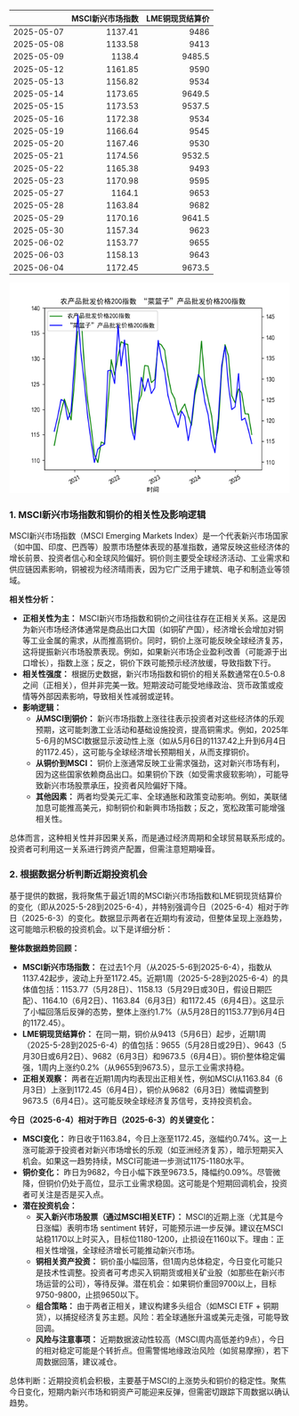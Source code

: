 |            |   MSCI新兴市场指数 |   LME铜现货结算价 |
|:-----------|-------------------:|------------------:|
| 2025-05-07 |            1137.41 |            9486   |
| 2025-05-08 |            1133.58 |            9413   |
| 2025-05-09 |            1138.4  |            9485.5 |
| 2025-05-12 |            1161.85 |            9590   |
| 2025-05-13 |            1156.82 |            9534   |
| 2025-05-14 |            1173.65 |            9649.5 |
| 2025-05-15 |            1173.53 |            9537.5 |
| 2025-05-16 |            1172.38 |            9534   |
| 2025-05-19 |            1166.64 |            9545   |
| 2025-05-20 |            1167.46 |            9530   |
| 2025-05-21 |            1174.56 |            9532.5 |
| 2025-05-22 |            1165.38 |            9493   |
| 2025-05-23 |            1170.98 |            9595   |
| 2025-05-27 |            1164.1  |            9653   |
| 2025-05-28 |            1163.84 |            9682   |
| 2025-05-29 |            1170.16 |            9641.5 |
| 2025-05-30 |            1157.34 |            9623   |
| 2025-06-02 |            1153.77 |            9655   |
| 2025-06-03 |            1158.13 |            9643   |
| 2025-06-04 |            1172.45 |            9673.5 |

![图](MSCI_copper.png)

### 1. MSCI新兴市场指数和铜价的相关性及影响逻辑

MSCI新兴市场指数（MSCI Emerging Markets Index）是一个代表新兴市场国家（如中国、印度、巴西等）股票市场整体表现的基准指数，通常反映这些经济体的增长前景、投资者信心和全球风险偏好。铜价则主要受全球经济活动、工业需求和供应链因素影响，铜被视为经济晴雨表，因为它广泛用于建筑、电子和制造业等领域。

**相关性分析：**
- **正相关性为主：** MSCI新兴市场指数和铜价之间往往存在正相关关系。这是因为新兴市场经济体通常是商品出口大国（如铜矿产国），经济增长会增加对铜等工业金属的需求，从而推高铜价。同时，铜价上涨可能反映全球经济复苏，这将提振新兴市场股票表现。例如，如果新兴市场企业盈利改善（可能源于出口增长），指数上涨；反之，铜价下跌可能预示经济放缓，导致指数下行。
- **相关性强度：** 根据历史数据，新兴市场指数和铜价的相关系数通常在0.5-0.8之间（正相关），但并非完美一致。短期波动可能受地缘政治、货币政策或疫情等外部因素影响，导致相关性减弱或逆转。
- **影响逻辑：**
  - **从MSCI到铜价：** 新兴市场指数上涨往往表示投资者对这些经济体的乐观预期，这可能刺激工业活动和基础设施投资，提高铜需求。例如，2025年5-6月的MSCI数据显示波动性上涨（如从5月6日的1137.42上升到6月4日的1172.45），这可能与全球经济增长预期相关，从而支撑铜价。
  - **从铜价到MSCI：** 铜价上涨通常反映工业需求强劲，这对新兴市场有利，因为这些国家依赖商品出口。如果铜价下跌（如受需求疲软影响），可能导致新兴市场股票承压，投资者风险偏好下降。
  - **其他因素：** 两者均受美元汇率、全球通胀和政策变动影响。例如，美联储加息可能推高美元，抑制铜价和新興市场指数；反之，宽松政策可能增强相关性。

总体而言，这种相关性并非因果关系，而是通过经济周期和全球贸易联系形成的。投资者可利用这一关系进行跨资产配置，但需注意短期噪音。

### 2. 根据数据分析判断近期投资机会

基于提供的数据，我将聚焦于最近1周的MSCI新兴市场指数和LME铜现货结算价的变化（即从2025-5-28到2025-6-4），并特别强调今日（2025-6-4）相对于昨日（2025-6-3）的变化。数据显示两者在近期均有波动，但整体呈现上涨趋势，这可能暗示积极的投资机会。以下是详细分析：

**整体数据趋势回顾：**
- **MSCI新兴市场指数：** 在过去1个月（从2025-5-6到2025-6-4），指数从1137.42起步，波动上升至1172.45。近期1周（2025-5-28到2025-6-4）的具体值包括：1153.77（5月28日）、1158.13（5月29日或30日，假设日期匹配）、1164.10（6月2日）、1163.84（6月3日）和1172.45（6月4日）。这显示了小幅回落后反弹的态势，整体上涨约1.7%（从5月28日的1153.77到6月4日的1172.45）。
- **LME铜现货结算价：** 在同一期，铜价从9413（5月6日）起步，近期1周（2025-5-28到2025-6-4）的值包括：9655（5月28日或29日）、9643（5月30日或6月2日）、9682（6月3日）和9673.5（6月4日）。铜价整体稳定偏强，1周内上涨约0.2%（从9655到9673.5），显示工业需求持稳。
- **正相关观察：** 两者在近期1周内均表现出正相关性，例如MSCI从1163.84（6月3日）上涨到1172.45（6月4日），铜价从9682（6月3日）微幅调整到9673.5（6月4日）。这可能反映全球经济复苏信号，支持投资机会。

**今日（2025-6-4）相对于昨日（2025-6-3）的关键变化：**
- **MSCI变化：** 昨日收于1163.84，今日上涨至1172.45，涨幅约0.74%。这一上涨可能源于投资者对新兴市场增长的乐观（如亚洲经济复苏），暗示短期买入机会。如果这一趋势持续，MSCI可能进一步测试1175-1180水平。
- **铜价变化：** 昨日为9682，今日小幅下跌至9673.5，降幅约0.09%。尽管微降，但铜价仍处于高位，显示工业需求稳固。这可能是个短期回调机会，投资者可关注是否是买入点。
- **潜在投资机会：**
  - **买入新兴市场股票（通过MSCI相关ETF）：** MSCI的近期上涨（尤其是今日涨幅）表明市场 sentiment 转好，可能预示进一步反弹。建议在MSCI站稳1170以上时买入，目标位1180-1200，止损设在1160以下。理由：正相关性增强，全球经济增长可能推动新兴市场。
  - **铜相关资产投资：** 铜价虽小幅回落，但1周内总体稳定，今日变化可能只是技术性调整。投资者可考虑买入铜期货或相关矿业股（如那些在新兴市场运营的公司），等待反弹。潜在机会：如果铜价重回9700以上，目标9750-9800，止损9650以下。
  - **组合策略：** 由于两者正相关，建议构建多头组合（如MSCI ETF + 铜期货），以捕捉经济复苏主题。风险：若全球通胀升温或美元走强，可能导致回调。
  - **风险与注意事项：** 近期数据波动性较高（MSCI周内高低差约9点），今日的相对稳定可能是个转折点。但需警惕地缘政治风险（如贸易摩擦），若下周数据回落，建议减仓。

总体判断：近期投资机会积极，主要基于MSCI的上涨势头和铜价的稳定性。聚焦今日变化，短期内新兴市场和铜资产可能迎来反弹，但需密切跟踪下周数据以确认趋势。